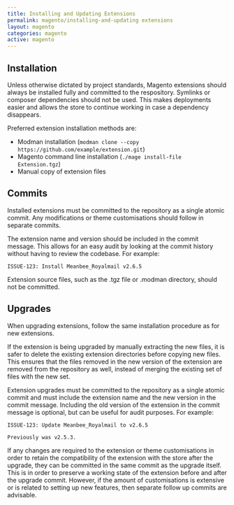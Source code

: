 ```yaml
---
title: Installing and Updating Extensions
permalink: magento/installing-and-updating extensions
layout: magento
categories: magento
active: magento
---
```


## Installation

Unless otherwise dictated by project standards, Magento extensions should always be installed
fully and committed to the respository. Symlinks or composer dependencies should not be used. This
makes deployments easier and allows the store to continue working in case a dependency disappears.

Preferred extension installation methods are:

- Modman installation (`modman clone --copy https://github.com/example/extension.git`)
- Magento command line installation (`./mage install-file Extension.tgz`)
- Manual copy of extension files

## Commits

Installed extensions must be committed to the repository as a single atomic commit. Any modifications
or theme customisations should follow in separate commits.

The extension name and version should be included in the commit message. This allows for an easy
audit by looking at the commit history without having to review the codebase. For example:

    ISSUE-123: Install Meanbee_Royalmail v2.6.5

Extension source files, such as the .tgz file or .modman directory, should not be committed.

## Upgrades

When upgrading extensions, follow the same installation procedure as for new extensions.

If the extension is being upgraded by manually extracting the new files, it is safer to delete the
existing extension directories before copying new files. This ensures that the files removed in the
new version of the extension are removed from the repository as well, instead of merging the existing
set of files with the new set.

Extension upgrades must be committed to the repository as a single atomic commit and must include the
extension name and the new version in the commit message. Including the old version of the extension
in the commit message is optional, but can be useful for audit purposes. For example:

    ISSUE-123: Update Meanbee_Royalmail to v2.6.5

    Previously was v2.5.3.

If any changes are required to the extension or theme customisations in order to retain the compatibility
of the extension with the store after the upgrade, they can be committed in the same commit as the upgrade
itself. This is in order to preserve a working state of the extension before and after the upgrade commit.
However, if the amount of customisations is extensive or is related to setting up new features, then separate
follow up commits are advisable.

